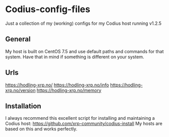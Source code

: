 # Codius-config-files
Just a collection of my (working) configs for my Codius host running v1.2.5

## General
My host is built on CentOS 7.5 and use default paths and commands for that system. Have that in mind if something is different on your system.

## Urls
https://hodling-xrp.no/
https://hodling-xrp.no/info
https://hodling-xrp.no/version
https://hodling-xrp.no/memory

## Installation
I always recommend this excellent script for installing and maintaining a Codius host: https://github.com/xrp-community/codius-install
My hosts are based on this and works perfectly.
